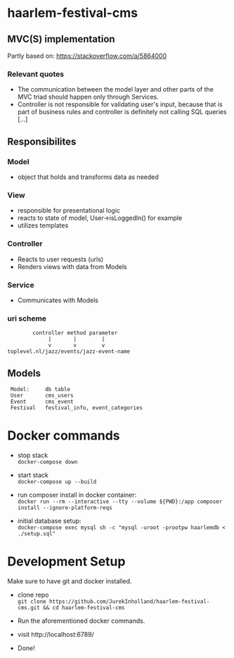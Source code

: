 # haarlem-festival-cms

## MVC(S) implementation
Partly based on: https://stackoverflow.com/a/5864000
### Relevant quotes
- The communication between the model layer and other parts of the MVC triad should happen only through Services. 
- Controller is not responsible for validating user's input, because that is part of business rules and controller is definitely not calling SQL queries [...]

## Responsibilites
### Model
- object that holds and transforms data as needed


### View
- responsible for presentational logic
- reacts to state of model, User->isLoggedIn() for example
- utilizes templates

### Controller
- Reacts to user requests (urls)
- Renders views with data from Models

### Service
- Communicates with Models

### uri scheme


            controller method parameter
                 |       |        |
                 v       v        v
    toplevel.nl/jazz/events/jazz-event-name


## Models

     Model:     db table
     User       cms_users
     Event      cms_event
     Festival   festival_info, event_categories

# Docker commands

- stop stack  
`docker-compose down`

- start stack  
`docker-compose up --build`

- run composer install in docker container:  
`docker run --rm --interactive --tty --volume ${PWD}:/app composer install --ignore-platform-reqs`

- initial database setup:  
`docker-compose exec mysql sh -c "mysql -uroot -prootpw haarlemdb < ./setup.sql"`



# Development Setup

Make sure to have git and docker installed.

- clone repo  
`git clone https://github.com/JurekInholland/haarlem-festival-cms.git && cd haarlem-festival-cms`

- Run the aforementioned docker commands.

- visit http://localhost:6789/

- Done!